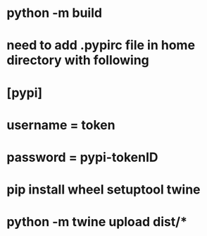 # python -m build
# need to add .pypirc file in home directory with following
# [pypi]
# username = __token__
# password = pypi-tokenID
# pip install wheel setuptool twine
# python -m twine upload dist/*
